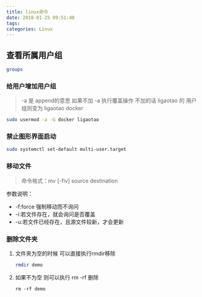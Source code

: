 ```yaml
---
title: linux命令
date: 2018-01-25 09:51:40
tags:
categories: Linux
---
```


## 查看所属用户组

``` bash
groups
```

### 给用户增加用户组

> -a 是 append的意思 如果不加 -a 执行覆盖操作 不加的话 ligaotao 的 用户组则变为 ligaotao docker

``` bash
sudo usermod -a -G docker ligaotao
```

### 禁止图形界面启动

```bash
sudo systemctl set-default multi-user.target
```

### 移动文件

> 命令格式：mv [-fiv] source destination

参数说明：

- -f:force 强制移动而不询问
- -i:若文件存在，就会询问是否覆盖
- -u:若文件已经存在，且源文件较新，才会更新

### 删除文件夹

1. 文件夹为空的时候 可以直接执行rmdir移除

    ```bash
    rmdir demo
    ```
2. 如果不为空 则可以执行 rm -rf 删除

    ```linux
    rm -rf demo
    ```